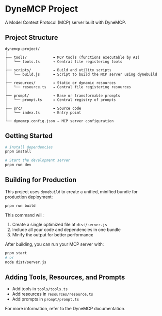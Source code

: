 # DyneMCP Project

A Model Context Protocol (MCP) server built with DyneMCP.

## Project Structure

```
dynemcp-project/
│
├── tools/            → MCP tools (functions executable by AI)
│   └── tools.ts      → Central file registering tools
│
├── scripts/          → Build and utility scripts
│   └── build.js      → Script to build the MCP server using dynebuild
│
├── resources/        → Static or dynamic resources
│   └── resource.ts   → Central file registering resources
│
├── prompt/           → Base or transformable prompts
│   └── prompt.ts     → Central registry of prompts
│
├── src/              → Source code
│   └── index.ts      → Entry point
│
└── dynemcp.config.json → MCP server configuration
```

## Getting Started

```bash
# Install dependencies
pnpm install

# Start the development server
pnpm run dev
```

## Building for Production

This project uses `dynebuild` to create a unified, minified bundle for production deployment:

```bash
pnpm run build
```

This command will:
1. Create a single optimized file at `dist/server.js`
2. Include all your code and dependencies in one bundle
3. Minify the output for better performance

After building, you can run your MCP server with:

```bash
pnpm start
# or
node dist/server.js
```

## Adding Tools, Resources, and Prompts

- Add tools in `tools/tools.ts`
- Add resources in `resources/resource.ts`
- Add prompts in `prompt/prompt.ts`

For more information, refer to the DyneMCP documentation.
